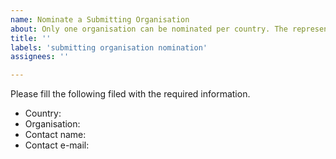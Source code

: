 ```yaml
---
name: Nominate a Submitting Organisation
about: Only one organisation can be nominated per country. The representative can be a MIG-T member, or another nominated expert), JRC, EEA and DG ENV.
title: ''
labels: 'submitting organisation nomination'
assignees: ''

---
```


Please fill the following filed with the required information.

- Country:
- Organisation:
- Contact name:
- Contact e-mail: